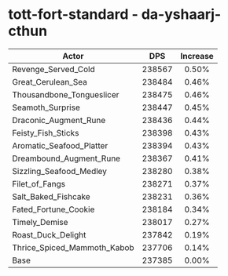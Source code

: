 # tott-fort-standard - da-yshaarj-cthun
| Actor | DPS | Increase |
|---|:---:|:---:|
|Revenge_Served_Cold|238567|0.50%|
|Great_Cerulean_Sea|238484|0.46%|
|Thousandbone_Tongueslicer|238475|0.46%|
|Seamoth_Surprise|238447|0.45%|
|Draconic_Augment_Rune|238436|0.44%|
|Feisty_Fish_Sticks|238398|0.43%|
|Aromatic_Seafood_Platter|238394|0.43%|
|Dreambound_Augment_Rune|238367|0.41%|
|Sizzling_Seafood_Medley|238280|0.38%|
|Filet_of_Fangs|238271|0.37%|
|Salt_Baked_Fishcake|238231|0.36%|
|Fated_Fortune_Cookie|238184|0.34%|
|Timely_Demise|238017|0.27%|
|Roast_Duck_Delight|237842|0.19%|
|Thrice_Spiced_Mammoth_Kabob|237706|0.14%|
|Base|237385|0.00%|
